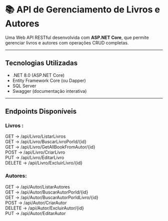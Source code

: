 # 📚 API de Gerenciamento de Livros e Autores

Uma Web API RESTful desenvolvida com **ASP.NET Core**, que permite gerenciar livros e autores com operações CRUD completas.

---

## Tecnologias Utilizadas

- .NET 8.0 (ASP.NET Core)
- Entity Framework Core (ou Dapper)
- SQL Server
- Swagger (documentação interativa)

---

## Endpoints Disponíveis

### Livros :

GET -> /api/Livro/ListarLivros<br>
GET -> /api/Livro/BuscarLivroPorId/{id}<br>
GET -> /api/Livro/GetAllBookFromAutor/{id}<br>
POST -> /api/Livro/CriarLivro<br>
PUT -> /api/Livro/EditarLivro<br>
DELETE -> /api/Livro/ExcluirLivro/{id}<br>

### Autores:

GET -> /api/Autor/ListarAutores<br>
GET -> /api/Autor/BuscarAutorPorId/{id}<br>
GET -> /api/Autor/BuscarAutorPorIdLivro/{id}<br>
POST -> /api/Autor/CriarAutor<br>
DELETE -> /api/Autor/ExcluirAutor/{id}<br>
PUT -> /api/Autor/EditarAutor<br>
